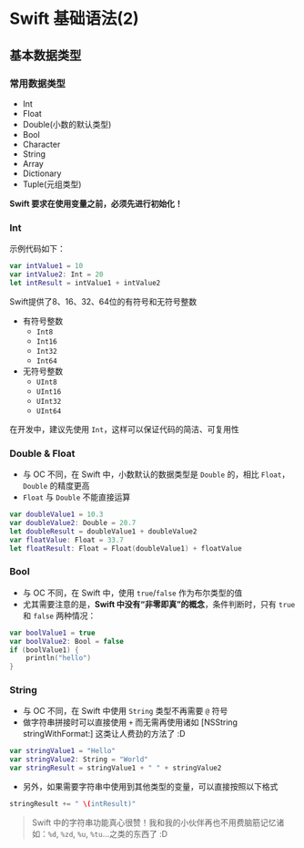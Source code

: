 # Swift 基础语法(2)

## 基本数据类型

### 常用数据类型

* Int
* Float
* Double(小数的默认类型)
* Bool
* Character
* String
* Array
* Dictionary
* Tuple(元组类型)

**Swift 要求在使用变量之前，必须先进行初始化！**

### Int

示例代码如下：

```swift
var intValue1 = 10
var intValue2: Int = 20
let intResult = intValue1 + intValue2
```

Swift提供了8、16、32、64位的有符号和无符号整数

* 有符号整数
	* `Int8`
	* `Int16`
	* `Int32`
	* `Int64`
* 无符号整数
	* `UInt8`
	* `UInt16`
	* `UInt32`
	* `UInt64`

在开发中，建议先使用 `Int`，这样可以保证代码的简洁、可复用性

### Double & Float

* 与 OC 不同，在 Swift 中，小数默认的数据类型是 `Double` 的，相比 `Float`，`Double` 的精度更高
* `Float` 与 `Double` 不能直接运算

```swift
var doubleValue1 = 10.3
var doubleValue2: Double = 20.7
let doubleResult = doubleValue1 + doubleValue2
var floatValue: Float = 33.7
let floatResult: Float = Float(doubleValue1) + floatValue
```

### Bool

* 与 OC 不同，在 Swift 中，使用 `true`/`false` 作为布尔类型的值
* 尤其需要注意的是，**Swift 中没有“非零即真”的概念**，条件判断时，只有 `true` 和 	`false` 两种情况：

```swift
var boolValue1 = true
var boolValue2: Bool = false
if (boolValue1) {
	println("hello")
}
```

### String

* 与 OC 不同，在 Swift 中使用 `String` 类型不再需要 `@` 符号
* 做字符串拼接时可以直接使用 `+` 而无需再使用诸如 [NSString stringWithFormat:] 这类让人费劲的方法了 :D

```swift
var stringValue1 = "Hello"
var stringValue2: String = "World"
var stringResult = stringValue1 + " " + stringValue2
```

* 另外，如果需要字符串中使用到其他类型的变量，可以直接按照以下格式

```swift
stringResult += " \(intResult)"
```
> Swift 中的字符串功能真心很赞！我和我的小伙伴再也不用费脑筋记忆诸如：`%d`, `%zd`, `%u`, `%tu`...之类的东西了 :D

